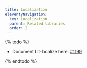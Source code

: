 ```yaml
---
title: Localization
eleventyNavigation:
  key: Localization
  parent: Related libraries
  order: 2
---
```


{% todo %}

- Document Lit-localize here. [#1199](https://github.com/Polymer/internal/issues/1199)

{% endtodo %}
